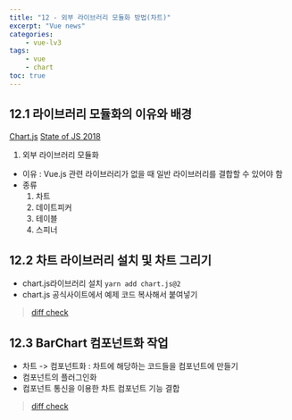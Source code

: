 ```yaml
--- 
title: "12 - 외부 라이브러리 모듈화 방법(차트)" 
excerpt: "Vue news"
categories: 
    - vue-lv3
tags: 
    - vue
    - chart
toc: true
--- 
```


## 12.1 라이브러리 모듈화의 이유와 배경

[Chart.js](https://www.chartjs.org/docs/latest/)
[State of JS 2018](https://2018.stateofjs.com/front-end-frameworks/overview/)

1. 외부 라이브러리 모듈화
- 이유 : Vue.js 관련 라이브러리가 없을 때 일반 라이브러리를 결합할 수 있어야 함
- 종류
    1. 차트
    2. 데이트피커
    3. 테이블
    4. 스피너

## 12.2 차트 라이브러리 설치 및 차트 그리기

- chart.js라이브러리 설치 `yarn add chart.js@2`
- chart.js 공식사이트에서 예제 코드 복사해서 붙여넣기

>[diff check](https://github.com/wjddk0909/vue-chart/commit/f519e97f0f1b5d8ba43f0037dc0bf00a3a3749cd)

## 12.3 BarChart 컴포넌트화 작업

- 차트 -> 컴포넌트화 : 차트에 해당하는 코드들을 컴포넌트에 만들기
- 컴포넌트의 플러그인화
- 컴포넌트 통신을 이용한 차트 컴포넌트 기능 결합

>[diff check](https://github.com/wjddk0909/vue-chart/commit/3c445f959ca7a499906e6f9cd172005831351145)

